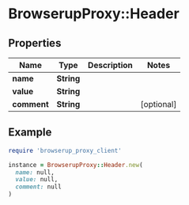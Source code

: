 # BrowserupProxy::Header

## Properties

| Name | Type | Description | Notes |
| ---- | ---- | ----------- | ----- |
| **name** | **String** |  |  |
| **value** | **String** |  |  |
| **comment** | **String** |  | [optional] |

## Example

```ruby
require 'browserup_proxy_client'

instance = BrowserupProxy::Header.new(
  name: null,
  value: null,
  comment: null
)
```

